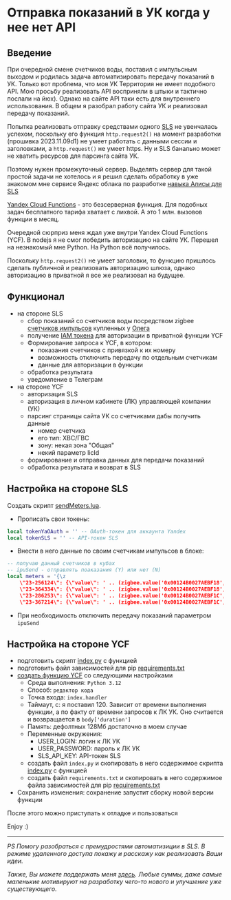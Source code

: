# Отправка показаний в УК когда у нее нет API

## Введение

При очередной смене счетчиков воды, поставил с импульсным выходом и родилась задача автоматизировать передачу показаний в УК. Только вот проблема, что моя УК Территория не имеет подобного API. Мою просьбу реализовать API восприняли в штыки и тактично послали на йюх). Однако на сайте API таки есть для внутреннего использования. В общем я разобрал работу сайта УК и реализовал передачу показаний.

Попытка реализовать отправку средствами одного [SLS](https://slsys.github.io/basic) не увенчалась успехом, поскольку его функция `http.request2()` на момент разработки (прошивка 2023.11.09d1) не умеет работать с данными сессии и заголовками, а `http.request()` не умеет https. Ну и SLS банально может не хватить ресурсов для парсинга сайта УК.

Поэтому нужен промежуточный сервер. Выделять сервер для такой простой задачи не хотелось и я решил сделать обработку в уже знакомом мне сервисе Яндекс облака по разработке [навыка Алисы для SLS](https://github.com/tsurkan-av/SLS/blob/main/AliceSkills/funtik/Readme.md)

[Yandex Cloud Functions](https://cloud.yandex.ru/docs/functions/) - это безсерверная функция. Для подобных задач бесплатного тарифа хватает с лихвой. А это 1 млн. вызовов функции в месяц. 

Очередной сюрприз меня ждал уже внутри Yandex Cloud Functions (YCF). В nodejs я не смог победить авторизацию на сайте УК. Перешел на незнакомый мне Python. На Python всё получилось.

Поскольку `http.request2()` не умеет заголовки, то функцию пришлось сделать публичной и реализовать авторизацию шлюза, однако авторизацию в приватной я все же реализовал на будущее.

## Функционал

- на стороне SLS
  - сбор показаний со счетчиков воды посредством zigbee [счетчиков импульсов](https://telegra.ph/Zigbee-counter-revEgony-07-05) купленных у [Олега](https://t.me/Novgorod73)
  - получение [IAM токена](https://cloud.yandex.ru/docs/iam/operations/iam-token/create) для авторизации в приватной функции YCF
  - Формирование запроса к YCF, в котором:
    - показания счетчиков с привязкой к их номеру
    - возможность отключить передачу по отдельным счетчикам
    - данные для авторизации в функции
  - обработка результата 
  - уведомление в Телеграм
- на стороне YCF 
  - авторизация SLS
  - авторизация в личном кабинете (ЛК) управляющей компании (УК)
  - парсинг страницы сайта УК со счетчиками дабы получить данные
    - номер счетчика
    - его тип: ХВС/ГВС
    - зону: некая зона "Общая"
    - некий параметр licId
  - формирование и отправка данных для передачи показаний
  - обработка результата и возврат в SLS
  
## Настройка на стороне SLS

Создать скрипт [sendMeters.lua](/sendCountersToUK/sendMeters.lua). 

- Прописать свои токены:

```lua
local tokenYaOAuth = '' -- OAuth-токен для аккаунта Yandex
local tokenSLS = '' -- API-токен SLS
```

- Внести в него данные по своим счетчикам импульсов в блоке:

```lua
-- получаю данный счетчиков в кубах 
-- ipuSend - отправлять поаказания (Y) или нет (N)
local meters = '{\z
	\"23-256124\": {\"value\": ' .. (zigbee.value('0x00124B0027AEBF18', 'counter_1')/1000) .. ', \"ipuSend\": \"Y\"},\z
	\"23-364334\": {\"value\": ' .. (zigbee.value('0x00124B0027AEBF18', 'counter_2')/1000) .. ', \"ipuSend\": \"Y\"},\z
	\"23-286253\": {\"value\": ' .. (zigbee.value('0x00124B0027AEBF1C', 'counter_1')/1000) .. ', \"ipuSend\": \"Y\"},\z
	\"23-367214\": {\"value\": ' .. (zigbee.value('0x00124B0027AEBF1C', 'counter_2')/1000) .. ', \"ipuSend\": \"Y\"}}'

```

- При необходимость отключить передачу показаний параметром `ipuSend`

## Настройка на стороне YCF

- подготовить скрипт [index.py](/sendCountersToUK/index.py) с функцией
- подготовить файл зависимостей для pip [requirements.txt](/sendCountersToUK/requirements.txt)
- [создать функцию YCF](https://cloud.yandex.ru/docs/functions/quickstart/create-function/python-function-quickstart) со следующими настройками
  - Среда выполнения: `Python 3.12`
  - Способ: `редактор кода`
  - Точка входа: `index.handler`
  - Таймаут, c: я поставил 120. Зависит от времени выполнения функции, а по факту от времени запросов к ЛК УК. Оно считается и возвращается в `body['duration']`
  - Память: дефолтных 128Мб достаточно в моем случае
  - Переменные окружения:
    - USER_LOGIN: логин к ЛК УК
    - USER_PASSWORD: пароль к ЛК УК
    - SLS_API_KEY: API-токен SLS
  - создать файл `index.py` и скопировать в него содержимое скрипта [index.py](/sendCountersToUK/index.py) с функцией
  - создать файл `requirements.txt` и скопировать в него содержимое файла зависимостей для pip [requirements.txt](/sendCountersToUK/requirements.txt)
- Сохранить изменения: сохранение запустит сборку новой версии функции

После этого можно приступать к отладке и пользоваться

Enjoy :) 


---

_PS Помогу разобраться с премудростями автоматизиции в SLS. В режиме удаленного доступа покажу и расскажу как реализовать Ваши идеи._

_Также, Вы можете поддержать меня [здесь](https://www.tinkoff.ru/cf/3y9klHwhFuV).  Любые суммы, даже самые маленькие мотивируют на разработку чего-то нового и улучшение уже существующего._
